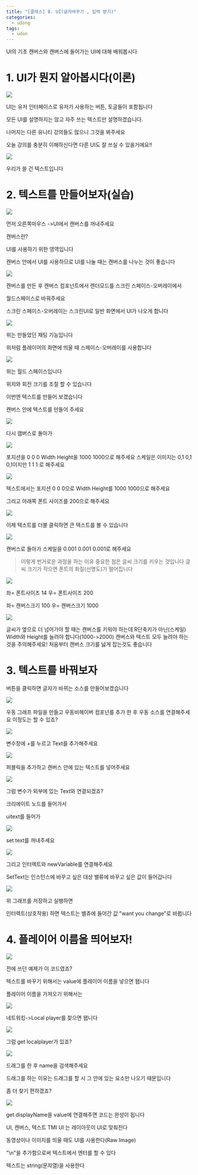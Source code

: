 ```yaml
---
title: "[클래스] 8. UI(글자바꾸기 , 입력 받기)"
categories:
  - udong
tags:
  - udon
---
```

UI의 기초 캔버스와 캔버스에 들어가는 UI에 대해 배워봅시다


# 1. UI가 뭔지 알아봅시다(이론)


<img  src="https://raw.githubusercontent.com/rage147-OwO/rage147-OwO.github.io/master/_images/g8/이미지 001.png?raw=true">


UI는 유저 인터페이스로 유저가 사용하는 버튼, 토글들이 포함됩니다

모든 UI를 설명하지는 않고 자주 쓰는 텍스트만 설명하겠습니다.

나머지는 다른 유니티 강의들도 많으니 그것을 봐주세요

오늘 강의를 충분히 이해하신다면 다른 UI도 잘 쓰실 수 있을거에요!!



<img  src="https://raw.githubusercontent.com/rage147-OwO/rage147-OwO.github.io/master/_images/g8/이미지 002.png?raw=true">

우리가 쓸 건 텍스트입니다


# 2. 텍스트를 만들어보자(실습)

<img  src="https://raw.githubusercontent.com/rage147-OwO/rage147-OwO.github.io/master/_images/g8/이미지 003.png?raw=true">

먼저 오른쪽마우스 ->UI에서 캔버스를 꺼내주세요

캔버스란?

UI를 사용하기 위한 영역입니다

캔버스 안에서 UI를 사용하므로 UI를 나눌 때는 캔버스를 나누는 것이 좋습니다

<img  src="https://raw.githubusercontent.com/rage147-OwO/rage147-OwO.github.io/master/_images/g8/이미지 004.png?raw=true">

캔버스를 만든 후 캔버스 컴포넌트에서 렌더모드를 스크린 스페이스-오버레이에서

 월드스페이스로 바꿔주세요

 스크린 스페이스-오버레이는 스크린UI로 일반 화면에서 UI가 나오게 합니다

<img  src="https://raw.githubusercontent.com/rage147-OwO/rage147-OwO.github.io/master/_images/g8/이미지 005.png?raw=true">


위는 만들었던 채팅 기능입니다

위처럼 플레이어의 화면에 띄울 때 스페이스-오버레이를 사용합니다




<img  src="https://raw.githubusercontent.com/rage147-OwO/rage147-OwO.github.io/master/_images/g8/이미지 006.png?raw=true">

위는 월드 스페이스입니다

위치와 회전 크기를 조절 할 수 있습니다



이번엔 텍스트를 만들어 보겠습니다

캔버스 안에 텍스트를 만들어 주세요

<img  src="https://raw.githubusercontent.com/rage147-OwO/rage147-OwO.github.io/master/_images/g8/이미지 007.png?raw=true">



다시 캠버스로 돌아가 


<img  src="https://raw.githubusercontent.com/rage147-OwO/rage147-OwO.github.io/master/_images/g8/이미지 008.png?raw=true">

포지션을 0 0 0
Width Height을 1000 1000으로 해주세요
스케일은 이미지는 0,1 0,1 0,1이지만
1 1 1 로 해주세요


<img  src="https://raw.githubusercontent.com/rage147-OwO/rage147-OwO.github.io/master/_images/g8/이미지 009.png?raw=true">

텍스트에서는 
포지션 0 0 0으로
Width Height를 1000 1000으로 해주세요

그리고 아래쪽 폰트 사이즈를 200으로 해주세요


<img  src="https://raw.githubusercontent.com/rage147-OwO/rage147-OwO.github.io/master/_images/g8/이미지 010.png?raw=true">

이제 텍스트를 더블 클릭하면 큰 텍스트를 볼 수 있습니다


<img  src="https://raw.githubusercontent.com/rage147-OwO/rage147-OwO.github.io/master/_images/g8/이미지 011.png?raw=true">

캔버스로 돌아가 스케일을 0.001 0.001 0.001로 해주세요


>이렇게 번거로운 과정을 하는 이유
중요한 점은 글씨 크기를 키우는 것입니다
글씨 크기가 작으면 폰트의 화질(선명도)가 떨어집니다


<img  src="https://raw.githubusercontent.com/rage147-OwO/rage147-OwO.github.io/master/_images/g8/이미지 012.png?raw=true">


좌= 폰트사이즈 14
우= 폰트사이즈 200

좌= 캔버스크기 100
우= 캔버스크기 1000


<img  src="https://raw.githubusercontent.com/rage147-OwO/rage147-OwO.github.io/master/_images/g8/이미지 013.png?raw=true">

글씨가 옆으로 더 넘어가야 할 때는 캔버스를 키워야 하는데
R단축키가 아닌(스케일)
Width와 Height를 늘려야 합니다(1000->2000)
캔버스와 텍스트 모두 늘려야 하는 것을 주의해주세요!
처음부터 캔버스 크기를 넗게 잡는것도 좋습니다

# 3. 텍스트를 바꿔보자 

버튼을 클릭하면 글자가 바뀌는 소스를 만들어보겠습니다

<img  src="https://raw.githubusercontent.com/rage147-OwO/rage147-OwO.github.io/master/_images/g8/이미지 014.png?raw=true">

우동 그래프 파일을 만들고 우동비헤이버 컴포넌를 추가 한 후 우동 소스를 연결해주세요
이정도는 할 수 있죠?

<img  src="https://raw.githubusercontent.com/rage147-OwO/rage147-OwO.github.io/master/_images/g8/이미지 015.png?raw=true">

변수창에 +를 누르고 Text를 추가해주세요


<img  src="https://raw.githubusercontent.com/rage147-OwO/rage147-OwO.github.io/master/_images/g8/이미지 016.png?raw=true">


퍼블릭을 추가하고 캔버스 안에 있는 텍스트를 넣어주세요


<img  src="https://raw.githubusercontent.com/rage147-OwO/rage147-OwO.github.io/master/_images/g8/이미지 017.png?raw=true">

그럼 변수가 외부에 있는 Text와 연결되겠죠?


크리에이트 노드를 들어가서

uitext를 들어가 

<img  src="https://raw.githubusercontent.com/rage147-OwO/rage147-OwO.github.io/master/_images/g8/이미지 018.png?raw=true">

set text를 꺼내주세요

<img  src="https://raw.githubusercontent.com/rage147-OwO/rage147-OwO.github.io/master/_images/g8/이미지 019.png?raw=true">

그리고 인터렉트와 newVariable를 연결해주세요

SetText는 
인스턴스에 바꾸고 싶은 대상
밸류에 바꾸고 싶은 값이 들어갑니다

<img  src="https://raw.githubusercontent.com/rage147-OwO/rage147-OwO.github.io/master/_images/g8/이미지 020.png?raw=true">

위 그래프를 저장하고 실팽하면

인터렉트(상호작용) 하면 텍스트는
밸츄에 들어간 값 "want you change"로 바뀝니다


# 4. 플레이어 이름을 띄어보자!

<img  src="https://raw.githubusercontent.com/rage147-OwO/rage147-OwO.github.io/master/_images/g8/이미지 021.png?raw=true">

전에 쓰던 예제가 이 코드였죠?

텍스트를 바꾸기 위해서는 value에 플레이어 이름을 넣으면 됍니다


플레이어 이름을 가져오기 위해서는

<img  src="https://raw.githubusercontent.com/rage147-OwO/rage147-OwO.github.io/master/_images/g8/이미지 022.png?raw=true">


네트워킹->Local player를 찾으면 됍니다

<img  src="https://raw.githubusercontent.com/rage147-OwO/rage147-OwO.github.io/master/_images/g8/이미지 023.png?raw=true">

그럼 get localplayer가 있죠?

<img  src="https://raw.githubusercontent.com/rage147-OwO/rage147-OwO.github.io/master/_images/g8/이미지 024.png?raw=true">

드래그를 한 후 name을 검색해주세요

드래그를 하는 이유는 드래그를 할 시 그 안에 있는 요소만 나오기 때문입니다

좀 더 찾기 편하겠죠?

<img  src="https://raw.githubusercontent.com/rage147-OwO/rage147-OwO.github.io/master/_images/g8/이미지 025.png?raw=true">

get displayName을 value에 연결해주면 코드는 완성이 됩니다




UI, 캔버스, 텍스트 TMI
UI 는 레이아웃이 UI로 맞춰진다

동영상이나 이미지를 띄울 때도 UI를 사용한다(Raw Image)

"\n"을 추가함으로써 텍스트에서 엔터를 할 수 있다

텍스트는 string(문자열)을 사용한다
